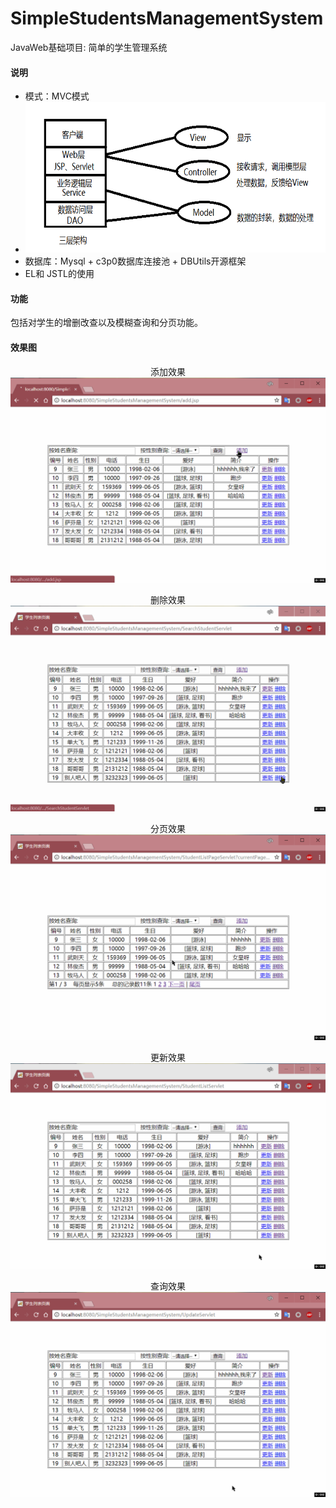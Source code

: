 # SimpleStudentsManagementSystem
JavaWeb基础项目: 简单的学生管理系统
 #### 说明
  * 模式：MVC模式 
  * <img src="https://github.com/Cqh-i/SimpleStudentsManagementSystem/blob/master/img/three.png" width = "621" height="241">
  * 数据库：Mysql + c3p0数据库连接池 + DBUtils开源框架
  * EL和 JSTL的使用
#### 功能
 包括对学生的增删改查以及模糊查询和分页功能。
#### 效果图
<p align="center">
        添加效果<br>
        <img src="https://github.com/Cqh-i/SimpleStudentsManagementSystem/blob/master/img/%E6%B7%BB%E5%8A%A0%E6%95%88%E6%9E%9C.gif">
</p>
<p align="center">
        删除效果<br>
        <img src="https://github.com/Cqh-i/SimpleStudentsManagementSystem/blob/master/img/%E5%88%A0%E9%99%A4%E6%95%88%E6%9E%9C.gif">
</p>
<p align="center">
        分页效果<br>
        <img src="https://github.com/Cqh-i/SimpleStudentsManagementSystem/blob/master/img/%E5%88%86%E9%A1%B5%E6%95%88%E6%9E%9C.gif">
</p>
<p align="center">
        更新效果<br>
        <img src="https://github.com/Cqh-i/SimpleStudentsManagementSystem/blob/master/img/%E6%9B%B4%E6%96%B0%E6%95%88%E6%9E%9C.gif">
</p>
<p align="center">
        查询效果<br>
        <img src="https://github.com/Cqh-i/SimpleStudentsManagementSystem/blob/master/img/%E6%9F%A5%E8%AF%A2%E6%95%88%E6%9E%9C.gif">
</p>
